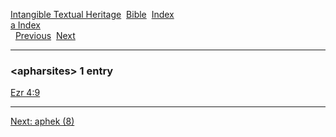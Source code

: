 [Intangible Textual Heritage](../../index)  [Bible](../index) 
[Index](index)   
[a Index](_a_)  
  [Previous](c00591)  [Next](c00593) 

------------------------------------------------------------------------

### &lt;apharsites&gt; 1 entry

[Ezr 4:9](../kjv/ezr004.htm#009)  

------------------------------------------------------------------------

[Next: aphek (8)](c00593)
